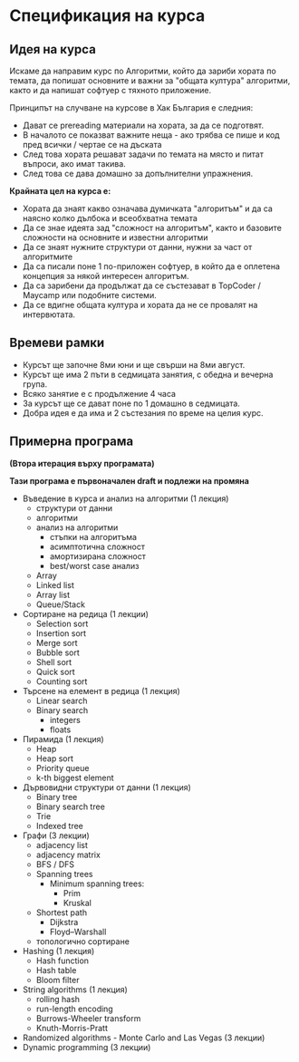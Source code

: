 # Спецификация на курса

## Идея на курса

Искаме да направим курс по Алгоритми, който да зариби хората по темата, да попишат основните и важни за "общата култура" алгоритми, както и да напишат софтуер с тяхното приложение.

Принципът на случване на курсове в Хак България е следния:

* Дават се prereading материали на хората, за да се подготвят.
* В началото се показват важните неща - ако трябва се пише и код пред всички / чертае се на дъската
* След това хората решават задачи по темата на място и питат въпроси, ако имат такива.
* След това се дава домашно за допълнителни упражнения.


**Крайната цел на курса е:**

* Хората да знаят какво означава думичката "алгоритъм" и да са наясно колко дълбока и всеобхватна темата
* Да се знае идеята зад "сложност на алгоритъм", както и базовите сложности на основните и известни алгоритми
* Да се знаят нужните структури от данни, нужни за част от алгоритмите
* Да са писали поне 1 по-приложен софтуер, в който да е оплетена концепция за някой интересен алгоритъм.
* Да са зарибени да продължат да се състезават в TopCoder / Maycamp или подобните системи.
* Да се вдигне общата култура и хората да не се провалят на интервютата.


## Времеви рамки

* Курсът ще започне 8ми юни и ще свърши на 8ми август.
* Курсът ще има 2 пъти в седмицата занятия, с обедна и вечерна група.
* Всяко занятие е с продължение 4 часа
* За курсът ще се дават поне по 1 домашно в седмицата.
* Добра идея е да има и 2 състезания по време на целия курс.

## Примерна програма

**(Втора итерация върху програмата)**

**Тази програма е първоначален draft и подлежи на промяна**

* Въведение в курса и анализ на алгоритми (1 лекция)
  * структури от данни
  * алгоритми
  * анализ на алгоритми
    * стъпки на алгоритъма
    * асимптотична сложност
    * амортизирана сложност
    * best/worst case анализ
  * Array
  * Linked list
  * Array list
  * Queue/Stack
* Сортиране на редица (1 лекции)
  * Selection sort
  * Insertion sort
  * Merge sort
  * Bubble sort
  * Shell sort
  * Quick sort
  * Counting sort
* Търсене на елемент в редица (1 лекция)
  * Linear search
  * Binary search
    * integers
    * floats
* Пирамида (1 лекция)
  * Heap
  * Heap sort
  * Priority queue
  * k-th biggest element
* Дървовидни структури от данни (1 лекция)
  * Binary tree
  * Binary search tree
  * Trie
  * Indexed tree
* Графи (3 лекции)
  * adjacency list
  * adjacency matrix
  * BFS / DFS
  * Spanning trees
  	* Minimum spanning trees:
  	  * Prim
  	  * Kruskal
  * Shortest path
    * Dijkstra
    * Floyd–Warshall
  * топологично сортиране
* Hashing (1 лекция)
  * Hash function
  * Hash table
  * Bloom filter
* String algorithms (1 лекция)
  * rolling hash
  * run-length encoding
  * Burrows-Wheeler transform
  * Knuth-Morris-Pratt
* Randomized algorithms - Monte Carlo and Las Vegas (3 лекции)
* Dynamic programming (3 лекции)
